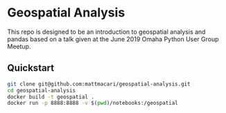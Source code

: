 # Geospatial Analysis

This repo is designed to be an introduction to geospatial analysis and pandas based on a talk given at the June 2019 Omaha Python User Group Meetup.

## Quickstart

```sh
git clone git@github.com:mattmacari/geospatial-analysis.git
cd geospatial-analysis
docker build -t geospatial .
docker run -p 8888:8888 -v $(pwd)/notebooks:/geospatial
```
